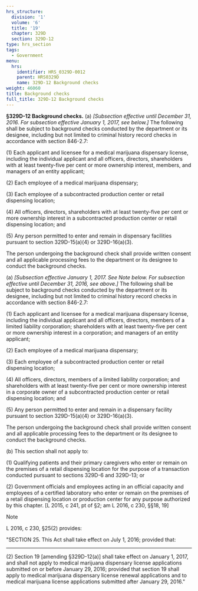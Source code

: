 ```yaml
---
hrs_structure:
  division: '1'
  volume: '6'
  title: '19'
  chapter: 329D
  section: 329D-12
type: hrs_section
tags:
  - Government
menu:
  hrs:
    identifier: HRS_0329D-0012
    parent: HRS0329D
    name: 329D-12 Background checks
weight: 46060
title: Background checks
full_title: 329D-12 Background checks
---
```

**§329D-12 Background checks.** (a) _[Subsection effective until December 31, 2016\. For subsection effective January 1, 2017, see below.]_ The following shall be subject to background checks conducted by the department or its designee, including but not limited to criminal history record checks in accordance with section 846-2.7:

(1) Each applicant and licensee for a medical marijuana dispensary license, including the individual applicant and all officers, directors, shareholders with at least twenty-five per cent or more ownership interest, members, and managers of an entity applicant;

(2) Each employee of a medical marijuana dispensary;

(3) Each employee of a subcontracted production center or retail dispensing location;

(4) All officers, directors, shareholders with at least twenty-five per cent or more ownership interest in a subcontracted production center or retail dispensing location; and

(5) Any person permitted to enter and remain in dispensary facilities pursuant to section 329D-15(a)(4) or 329D-16(a)(3).

The person undergoing the background check shall provide written consent and all applicable processing fees to the department or its designee to conduct the background checks.

(a) _[Subsection effective January 1, 2017\. See Note below. For subsection effective until December 31, 2016, see above.]_ The following shall be subject to background checks conducted by the department or its designee, including but not limited to criminal history record checks in accordance with section 846-2.7:

(1) Each applicant and licensee for a medical marijuana dispensary license, including the individual applicant and all officers, directors, members of a limited liability corporation; shareholders with at least twenty-five per cent or more ownership interest in a corporation; and managers of an entity applicant;

(2) Each employee of a medical marijuana dispensary;

(3) Each employee of a subcontracted production center or retail dispensing location;

(4) All officers, directors, members of a limited liability corporation; and shareholders with at least twenty-five per cent or more ownership interest in a corporate owner of a subcontracted production center or retail dispensing location; and

(5) Any person permitted to enter and remain in a dispensary facility pursuant to section 329D-15(a)(4) or 329D-16(a)(3).

The person undergoing the background check shall provide written consent and all applicable processing fees to the department or its designee to conduct the background checks.

(b) This section shall not apply to:

(1) Qualifying patients and their primary caregivers who enter or remain on the premises of a retail dispensing location for the purpose of a transaction conducted pursuant to sections 329D-6 and 329D-13; or

(2) Government officials and employees acting in an official capacity and employees of a certified laboratory who enter or remain on the premises of a retail dispensing location or production center for any purpose authorized by this chapter. [L 2015, c 241, pt of §2; am L 2016, c 230, §§18, 19]

Note

L 2016, c 230, §25(2) provides:

"SECTION 25\. This Act shall take effect on July 1, 2016; provided that:

***

(2) Section 19 [amending §329D-12(a)] shall take effect on January 1, 2017, and shall not apply to medical marijuana dispensary license applications submitted on or before January 29, 2016; provided that section 19 shall apply to medical marijuana dispensary license renewal applications and to medical marijuana license applications submitted after January 29, 2016."